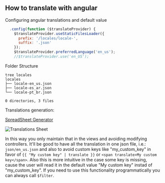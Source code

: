 ## How to translate with angular

Configuring angular translations and default value
```js
  .config(function ($translateProvider) {
    $translateProvider.useStaticFilesLoader({
      prefix: '/locales/locale-',
      suffix: '.json'
    });
    $translateProvider.preferredLanguage('en_us');
    //$translateProvider.use('en_US');

```

Folder Structure

```
tree locales
locales
├── locale-en_us.json
├── locale-es_ar.json
└── locale-pt_br.json

0 directories, 3 files
```

Translations generation:

[SpreadSheet Generator](https://docs.google.com/spreadsheets/d/1ZgvwxWTVdmrP34ifpDmQSuMSp4tAJdG-fe0VAYfWXt0/edit?usp=sharing)

![Translations Sheet](https://www.dropbox.com/s/y7bsqmzucee7yv2/Screenshot%202016-06-13%2013.07.09.png?dl=1)

In this way you only maintain that in the views and avoiding modifying controllers. It'll be good to have all the translation in one json file, i.e.: `json/en_us.json` and also to avoid custom keys like "my_custom_key" in favor of `{{ "My custom key" | translate }}` or `<span translate>My custom key</span>`. Also this is more intuitive in the case some key is missing, cause the user will read it in the default value "My custom key" instad of "my_custom_key". If you need to use this functionality programmatically you can always call `$filter`.
